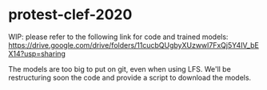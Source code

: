 # protest-clef-2020

WIP: please refer to the following link for code and trained models: https://drive.google.com/drive/folders/11cucbQUgbyXUzwwl7FxQj5Y4IV_bEX14?usp=sharing

The models are too big to put on git, even when using LFS. We'll be restructuring soon the code and provide a script to download the models.
